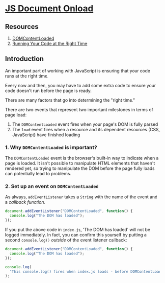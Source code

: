 # [JS Document Onload](https://learn.co/tracks/online-software-engineering-structured/front-end-web-programming/recognizing-javascript-events/javascript-document-onload)

## Resources

1. [DOMContentLoaded](https://developer.mozilla.org/en-US/docs/Web/Events/DOMContentLoaded)
2. [Running Your Code at the Right Time](https://www.kirupa.com/html5/running_your_code_at_the_right_time.htm)

## Introduction

An important part of working with JavaScript is ensuring that your code
runs at the right time. 

Every now and then, you may have to add some extra code to ensure your code doesn't run before the page is ready. 

There are many factors that go into determining the "right time."

There are two events that represent two important milestones in terms of page load:

1. The `DOMContentLoaded` event fires when your page's DOM is fully parsed
2. The `load` event fires when a resource and its dependent resources (CSS, JavaScript) have finished loading

### 1. Why `DOMContentLoaded` is important?

The `DOMContentLoaded` event is the browser's built-in way to indicate when a
page is loaded. It isn't possible to manipulate HTML elements that haven't
rendered yet, so trying to manipulate the DOM before the page fully loads can
potentially lead to problems.

### 2. Set up an event on `DOMContentLoaded`

As always, `addEventListener` takes a `String` with the name of the
event and a _callback function_.

```js
document.addEventListener("DOMContentLoaded", function() {
  console.log("The DOM has loaded");
});
```

If you put the above code in `index.js`, 'The DOM has loaded' will not be logged
immediately. In fact, you can confirm this yourself by putting a second
`console.log()` _outside_ of the event listener callback:

```js
document.addEventListener("DOMContentLoaded", function() {
  console.log("The DOM has loaded");
});

console.log(
  "This console.log() fires when index.js loads - before DOMContentLoaded is triggered"
);
```